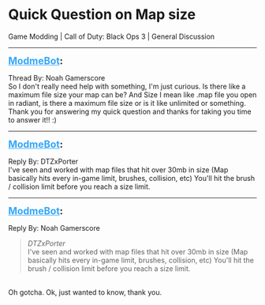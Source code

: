 # Quick Question on Map size
Game Modding | Call of Duty: Black Ops 3 | General Discussion

---
<strong style="font-size: 1.4em;"><span style="text-decoration: underline;text-decoration-color: #34a7f9;"><span style="color:#34a7f9;">ModmeBot</span></span>:</strong>

<p>Thread By: Noah Gamerscore<br />So I don&#39;t really need help with something, I&#39;m just curious. Is there like a maximum file size your map can be? And Size I mean like .map file you open in radiant, is there a maximum file size or is it like unlimited or something. Thank you for answering my quick question and thanks for taking you time to answer it!! :)</p>

---
<strong style="font-size: 1.4em;"><span style="text-decoration: underline;text-decoration-color: #34a7f9;"><span style="color:#34a7f9;">ModmeBot</span></span>:</strong>

<p>Reply By: DTZxPorter<br />I&#39;ve seen and worked with map files that hit over 30mb in size (Map basically hits every in-game limit, brushes, collision, etc) You&#39;ll hit the brush / collision limit before you reach a size limit.</p>

---
<strong style="font-size: 1.4em;"><span style="text-decoration: underline;text-decoration-color: #34a7f9;"><span style="color:#34a7f9;">ModmeBot</span></span>:</strong>

<p>Reply By: Noah Gamerscore<br /><blockquote><em>DTZxPorter</em><br />I&#39;ve seen and worked with map files that hit over 30mb in size (Map basically hits every in-game limit, brushes, collision, etc) You&#39;ll hit the brush / collision limit before you reach a size limit.</blockquote><br /> Oh gotcha. Ok, just wanted to know, thank you.</p>
